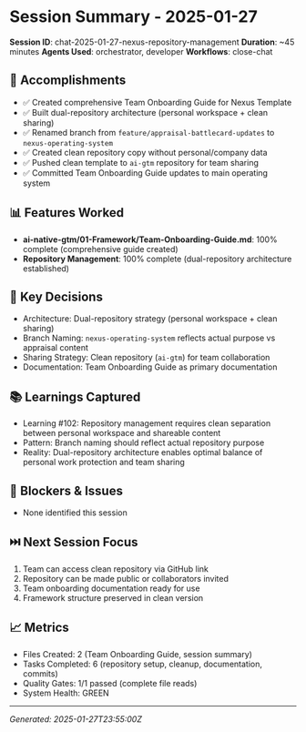 # Session Summary - 2025-01-27

**Session ID**: chat-2025-01-27-nexus-repository-management
**Duration**: ~45 minutes
**Agents Used**: orchestrator, developer
**Workflows**: close-chat

## 🎯 Accomplishments
- ✅ Created comprehensive Team Onboarding Guide for Nexus Template
- ✅ Built dual-repository architecture (personal workspace + clean sharing)
- ✅ Renamed branch from `feature/appraisal-battlecard-updates` to `nexus-operating-system`
- ✅ Created clean repository copy without personal/company data
- ✅ Pushed clean template to `ai-gtm` repository for team sharing
- ✅ Committed Team Onboarding Guide updates to main operating system

## 📊 Features Worked
- **ai-native-gtm/01-Framework/Team-Onboarding-Guide.md**: 100% complete (comprehensive guide created)
- **Repository Management**: 100% complete (dual-repository architecture established)

## 🧠 Key Decisions
- Architecture: Dual-repository strategy (personal workspace + clean sharing)
- Branch Naming: `nexus-operating-system` reflects actual purpose vs appraisal content
- Sharing Strategy: Clean repository (`ai-gtm`) for team collaboration
- Documentation: Team Onboarding Guide as primary documentation

## 📚 Learnings Captured
- Learning #102: Repository management requires clean separation between personal workspace and shareable content
- Pattern: Branch naming should reflect actual repository purpose
- Reality: Dual-repository architecture enables optimal balance of personal work protection and team sharing

## 🚧 Blockers & Issues
- None identified this session

## ⏭️ Next Session Focus
1. Team can access clean repository via GitHub link
2. Repository can be made public or collaborators invited
3. Team onboarding documentation ready for use
4. Framework structure preserved in clean version

## 📈 Metrics
- Files Created: 2 (Team Onboarding Guide, session summary)
- Tasks Completed: 6 (repository setup, cleanup, documentation, commits)
- Quality Gates: 1/1 passed (complete file reads)
- System Health: GREEN

---
*Generated: 2025-01-27T23:55:00Z*